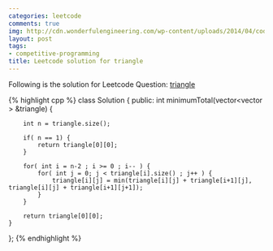 ```yaml
---
categories: leetcode
comments: true
img: http://cdn.wonderfulengineering.com/wp-content/uploads/2014/04/code-wallpaper-6.png
layout: post
tags:
- competitive-programming
title: Leetcode solution for triangle
---
```


Following is the solution for Leetcode Question: [triangle](https://leetcode.com/problems/triangle/)

{% highlight cpp %}
class Solution {
public:
    int minimumTotal(vector<vector<int> > &triangle) {
        
        int n = triangle.size();
        
        if( n == 1) {
            return triangle[0][0];
        }
        
        for( int i = n-2 ; i >= 0 ; i-- ) {
            for( int j = 0; j < triangle[i].size() ; j++ ) {
                triangle[i][j] = min(triangle[i][j] + triangle[i+1][j], triangle[i][j] + triangle[i+1][j+1]);
            }
        }
        
        return triangle[0][0];
    }
};
{% endhighlight %}